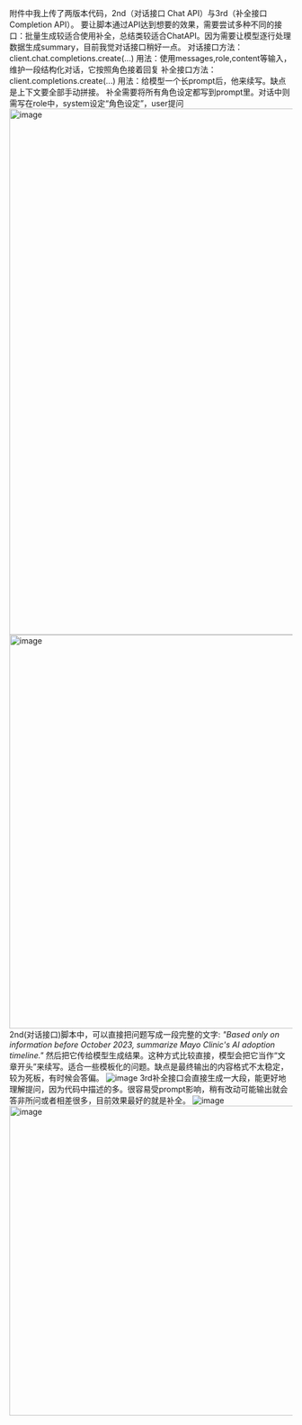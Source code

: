 附件中我上传了两版本代码，2nd（对话接口 Chat API）与3rd（补全接口 Completion API）。 要让脚本通过API达到想要的效果，需要尝试多种不同的接口：批量生成较适合使用补全，总结类较适合ChatAPI。因为需要让模型逐行处理数据生成summary，目前我觉对话接口稍好一点。
对话接口方法：client.chat.completions.create(...) 用法：使用messages,role,content等输入，维护一段结构化对话，它按照角色接着回复
补全接口方法：client.completions.create(...) 用法：给模型一个长prompt后，他来续写。缺点是上下文要全部手动拼接。 补全需要将所有角色设定都写到prompt里。对话中则需写在role中，system设定“角色设定”，user提问
<img width="934" alt="image" src="https://github.com/user-attachments/assets/e55682c3-9b2c-4932-bcac-1ef1513ea0ed" />
<img width="699" alt="image" src="https://github.com/user-attachments/assets/a803e0f8-8e4e-4b8a-9c19-a20c0e9c6bc6" />
2nd(对话接口)脚本中，可以直接把问题写成一段完整的文字: *"Based only on information before October 2023, summarize Mayo Clinic's AI adoption timeline."* 然后把它传给模型生成结果。这种方式比较直接，模型会把它当作“文章开头”来续写。适合一些模板化的问题。缺点是最终输出的内容格式不太稳定，较为死板，有时候会答偏。
![image](https://github.com/user-attachments/assets/8c33a23d-4ac9-4da8-b337-d5974d5c1bb7)
3rd补全接口会直接生成一大段，能更好地理解提问，因为代码中描述的多。很容易受prompt影响，稍有改动可能输出就会答非所问或者相差很多，目前效果最好的就是补全。
![image](https://github.com/user-attachments/assets/5066f91c-7863-4831-ba30-28986922936f)
<img width="550" alt="image" src="https://github.com/user-attachments/assets/f08b00a9-130b-414d-8be0-42deb0c3fad4" />
